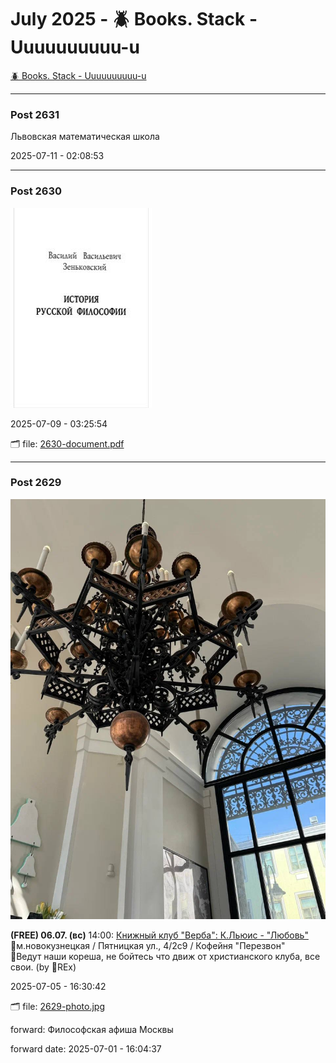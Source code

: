 # July 2025 - 🪲 Books. Stack - Uuuuuuuuuu-u

[🪲 Books. Stack - Uuuuuuuuuu-u](../../)



---

### Post 2631




Львовская математическая школа


2025-07-11 - 02:08:53







---

### Post 2630

 
![2630-thumbnail.jpg](2630-thumbnail.jpg) 




2025-07-09 - 03:25:54


🗂 file: [2630-document.pdf](2630-document.pdf) 






---

### Post 2629

 
![2629-photo.jpg](2629-photo.jpg) 



<b>(FREE) 06.07. (вс)</b> 14:00: <a href="https://t.me/verba_oldcatholic/5">Книжный клуб &quot;Верба&quot;: К.Льюис - &quot;Любовь&quot;</a><br />📍м.новокузнецкая / Пятницкая ул., 4/2с9 / Кофейня &quot;Перезвон&quot;<br />💬Ведут наши кореша, не бойтесь что движ от христианского клуба, все свои. (by 🦖REx)


2025-07-05 - 16:30:42


🗂 file: [2629-photo.jpg](2629-photo.jpg) 


 
forward: Философская афиша Москвы 

forward date: 2025-07-01 - 16:04:37


